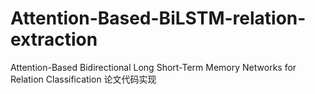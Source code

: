 # Attention-Based-BiLSTM-relation-extraction
Attention-Based Bidirectional Long Short-Term Memory Networks for Relation Classification 论文代码实现

